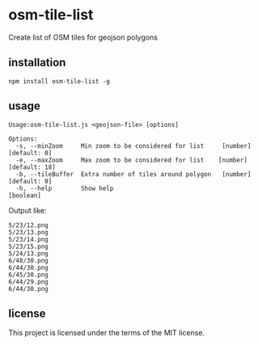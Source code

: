 # osm-tile-list
Create list of OSM tiles for geojson polygons
## installation

```
npm install osm-tile-list -g
```

## usage
```
Usage:osm-tile-list.js <geojson-file> [options]

Options:
  -s, --minZoom     Min zoom to be considered for list     [number] [default: 0]
  -e, --maxZoom     Max zoom to be considered for list    [number] [default: 18]
  -b, --tileBuffer  Extra number of tiles around polygon   [number] [default: 0]
  -h, --help        Show help                                          [boolean]
```
Output like:
```
5/23/12.png
5/23/13.png
5/23/14.png
5/23/15.png
5/24/13.png
6/48/30.png
6/44/30.png
6/45/30.png
6/44/29.png
6/44/30.png
``` 

## license
This project is licensed under the terms of the MIT license.
